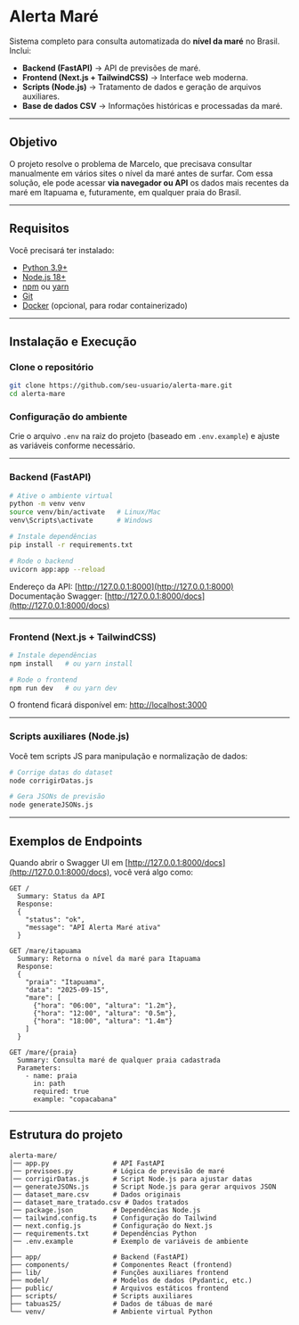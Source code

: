 # Alerta Maré

Sistema completo para consulta automatizada do **nível da maré** no Brasil.
Inclui:

* **Backend (FastAPI)** → API de previsões de maré.
* **Frontend (Next.js + TailwindCSS)** → Interface web moderna.
* **Scripts (Node.js)** → Tratamento de dados e geração de arquivos auxiliares.
* **Base de dados CSV** → Informações históricas e processadas da maré.

---

## Objetivo

O projeto resolve o problema de Marcelo, que precisava consultar manualmente em vários sites o nível da maré antes de surfar.
Com essa solução, ele pode acessar **via navegador ou API** os dados mais recentes da maré em Itapuama e, futuramente, em qualquer praia do Brasil.

---

## Requisitos

Você precisará ter instalado:

* [Python 3.9+](https://www.python.org/downloads/)
* [Node.js 18+](https://nodejs.org/en/download/)
* [npm](https://docs.npmjs.com/downloading-and-installing-node-js-and-npm) ou [yarn](https://yarnpkg.com/)
* [Git](https://git-scm.com/downloads)
* [Docker](https://www.docker.com/get-started) (opcional, para rodar containerizado)

---

## Instalação e Execução

### Clone o repositório

```bash
git clone https://github.com/seu-usuario/alerta-mare.git
cd alerta-mare
```

### Configuração do ambiente

Crie o arquivo `.env` na raiz do projeto (baseado em `.env.example`) e ajuste as variáveis conforme necessário.

---

### Backend (FastAPI)

```bash
# Ative o ambiente virtual
python -m venv venv
source venv/bin/activate   # Linux/Mac
venv\Scripts\activate      # Windows

# Instale dependências
pip install -r requirements.txt

# Rode o backend
uvicorn app:app --reload
```

Endereço da API:
[http://127.0.0.1:8000](http://127.0.0.1:8000)
Documentação Swagger: [http://127.0.0.1:8000/docs](http://127.0.0.1:8000/docs)

---

### Frontend (Next.js + TailwindCSS)

```bash
# Instale dependências
npm install   # ou yarn install

# Rode o frontend
npm run dev   # ou yarn dev
```

O frontend ficará disponível em:
[http://localhost:3000](http://localhost:3000)

---

### Scripts auxiliares (Node.js)

Você tem scripts JS para manipulação e normalização de dados:

```bash
# Corrige datas do dataset
node corrigirDatas.js

# Gera JSONs de previsão
node generateJSONs.js
```

---

## Exemplos de Endpoints

Quando abrir o Swagger UI em [http://127.0.0.1:8000/docs](http://127.0.0.1:8000/docs), você verá algo como:

```
GET /
  Summary: Status da API
  Response:
  {
    "status": "ok",
    "message": "API Alerta Maré ativa"
  }

GET /mare/itapuama
  Summary: Retorna o nível da maré para Itapuama
  Response:
  {
    "praia": "Itapuama",
    "data": "2025-09-15",
    "mare": [
      {"hora": "06:00", "altura": "1.2m"},
      {"hora": "12:00", "altura": "0.5m"},
      {"hora": "18:00", "altura": "1.4m"}
    ]
  }

GET /mare/{praia}
  Summary: Consulta maré de qualquer praia cadastrada
  Parameters:
    - name: praia
      in: path
      required: true
      example: "copacabana"
```

---

## Estrutura do projeto

```
alerta-mare/
│── app.py                # API FastAPI
│── previsoes.py          # Lógica de previsão de maré
│── corrigirDatas.js      # Script Node.js para ajustar datas
│── generateJSONs.js      # Script Node.js para gerar arquivos JSON
│── dataset_mare.csv      # Dados originais
│── dataset_mare_tratado.csv # Dados tratados
│── package.json          # Dependências Node.js
│── tailwind.config.ts    # Configuração do Tailwind
│── next.config.js        # Configuração do Next.js
│── requirements.txt      # Dependências Python
│── .env.example          # Exemplo de variáveis de ambiente
│
├── app/                  # Backend (FastAPI)
├── components/           # Componentes React (frontend)
├── lib/                  # Funções auxiliares frontend
├── model/                # Modelos de dados (Pydantic, etc.)
├── public/               # Arquivos estáticos frontend
├── scripts/              # Scripts auxiliares
├── tabuas25/             # Dados de tábuas de maré
└── venv/                 # Ambiente virtual Python
```
